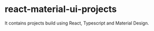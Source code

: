 # react-material-ui-projects
It contains projects build using React, Typescript and Material Design.

